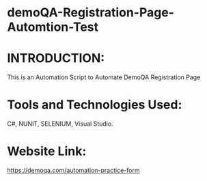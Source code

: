 # demoQA-Registration-Page-Automtion-Test

# INTRODUCTION:
This is an Automation Script to Automate DemoQA Registration Page 

# Tools and Technologies Used: 
C#, NUNIT, SELENIUM, Visual Studio.

# Website Link: 
https://demoqa.com/automation-practice-form
